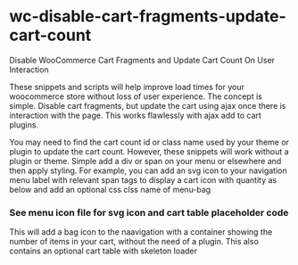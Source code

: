 # wc-disable-cart-fragments-update-cart-count
Disable WooCommerce Cart Fragments and Update Cart Count On User Interaction

These snippets and scripts will help improve load times for your woocommerce store without loss of user experience. The concept is simple. Disable cart fragments, but update the cart using ajax once there is interaction with the page. This works flawlessly with ajax add to cart plugins.

You may need to find the cart count id or class name used by your theme or plugin to update the cart count. However, these snippets will work without a plugin or theme. Simple add a div or span on your menu or elsewhere and then apply styling. For example, you can add an svg icon to your navigation menu label with relevant span tags to display a cart icon with quantity as below and add an optional css clss name of menu-bag

### See menu icon file for svg icon and cart table placeholder code

This will add a bag icon to the naavigation with a container showing the number of items in your cart, without the need of a plugin. This also contains an optional cart table with skeleton loader
